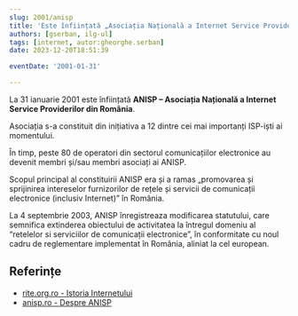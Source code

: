 ```yaml
---
slug: 2001/anisp
title: 'Este înființată „Asociația Națională a Internet Service Providerilor” (ANISP)'
authors: [gserban, ilg-ul]
tags: [internet, autor:gheorghe.serban]
date: 2023-12-20T18:51:39

eventDate: '2001-01-31'

---
```


La 31 ianuarie 2001 este înființată **ANISP – Asociația Națională
a Internet Service Providerilor din România**.

<!-- truncate -->

Asociația s-a constituit din inițiativa a 12 dintre cei mai importanți
ISP-iști ai momentului.

În timp, peste 80 de operatori din sectorul comunicațiilor electronice
au devenit membri și/sau membri asociați ai ANISP.

Scopul principal al constituirii ANISP era și a ramas „promovarea
și sprijinirea intereselor furnizorilor de rețele și servicii de
comunicații electronice (inclusiv Internet)” în România.

La 4 septembrie 2003, ANISP înregistreaza modificarea statutului,
care semnifica extinderea obiectului de activitatea la întregul
domeniu al “retelelor si serviciilor de comunicații electronice”,
în conformitate cu noul cadru de reglementare implementat în România,
aliniat la cel european.

## Referințe

- [rite.org.ro - Istoria Internetului](https://rite.org.ro/istoria-internetului/)
- [anisp.ro - Despre ANISP](https://www.anisp.ro/despre/)
